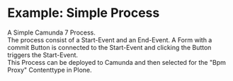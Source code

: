# Example: Simple Process

A Simple Camunda 7 Process.\
The process consist of a Start-Event and an End-Event.
A Form with a commit Button is connected to the Start-Event and clicking the Button triggers the Start-Event.\
This Process can be deployed to Camunda and then selected for the "Bpm Proxy" Contenttype in Plone.
